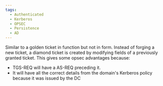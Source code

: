 ```yaml
---
tags:
  - Authenticated
  - Kerberos
  - OPSEC
  - Persistence
  - AD
---
```

Similar to a golden ticket in function but not in form. Instead of forging a new ticket, a diamond ticket is created by modifying fields of a previously granted ticket. This gives some opsec advantages because:

- TGS-REQ will have a AS-REQ preceding it.
- It will have all the correct details from the domain's Kerberos policy because it was issued by the DC
